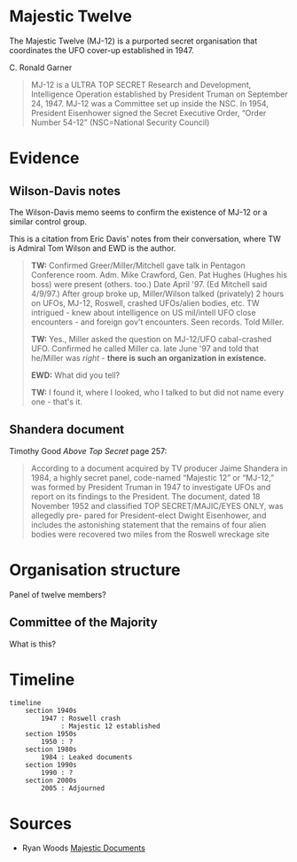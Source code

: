 # Majestic Twelve

The Majestic Twelve (MJ-12) is a purported secret organisation that coordinates the UFO cover-up established in 1947.

C. Ronald Garner
> MJ-12 is a ULTRA TOP SECRET Research and Development, Intelligence
Operation established by President Truman on September 24, 1947. MJ-12
was a Committee set up inside the NSC. In 1954, President Eisenhower
signed the Secret Executive Order, “Order Number 54-12” (NSC=National
Security Council)

# Evidence

## Wilson-Davis notes

The Wilson-Davis memo seems to confirm the existence of MJ-12 or a similar control group.

This is a citation from Eric Davis' notes from their conversation, where TW is Admiral Tom Wilson and EWD is the author.

> **TW:** Confirmed Greer/Miller/Mitchell gave talk in Pentagon Conference room. Adm.
> Mike Crawford, Gen. Pat Hughes (Hughes his boss) were present (others. too.) Date
> April '97. (Ed Mitchell said 4/9/97.) After group broke up, Miller/Wilson talked
> (privately) 2 hours on UFOs, MJ-12, Roswell, crashed UFOs/alien bodies, etc. TW
> intrigued - knew about intelligence on US mil/intell UFO close encounters - and foreign
> gov't encounters. Seen records. Told Miller.
> 
> **TW:** Yes., Miller asked the question on MJ-12/UFO cabal-crashed UFO. Confirmed he
> called Miller ca. late June '97 and told that he/Miller was *right* - **there is such an
> organization in existence.**
>
> **EWD:** What did you tell?
>
> **TW:** I found it, where I looked, who I talked to but did not name every one - that's it.

## Shandera document

Timothy Good *Above Top Secret* page 257:
> According to a document acquired by TV producer Jaime Shandera in 1984, a highly secret panel, code-named “Majestic 12” or “MJ-12,” was formed by President Truman in 1947 to investigate UFOs and report
on its findings to the President. The document, dated 18 November 1952 and classified TOP SECRET/MAJIC/EYES ONLY, was allegedly pre-
pared for President-elect Dwight Eisenhower, and includes the astonishing statement that the remains of four alien bodies were recovered two miles
from the Roswell wreckage site

# Organisation structure

Panel of twelve members?

## Committee of the Majority

What is this?

# Timeline

```mermaid
timeline
    section 1940s
        1947 : Roswell crash
             : Majestic 12 established
    section 1950s
        1950 : ?
    section 1980s
        1984 : Leaked documents
    section 1990s
        1990 : ?
    section 2000s
        2005 : Adjourned
```

# Sources

- Ryan Woods [Majestic Documents](https://majesticdocuments.com/)
